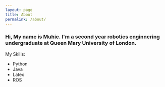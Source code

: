 ```yaml
---
layout: page
title: About
permalink: /about/
---
```


### Hi, My name is Muhie. I'm a second year robotics enginnering undergraduate at Queen Mary University of London. 


My Skills:
- Python
- Java
- Latex
- ROS
